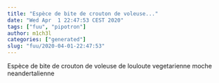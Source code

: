 ```yaml
---
title: "Espèce de bite de crouton de voleuse..."
date: "Wed Apr  1 22:47:53 CEST 2020"
tags: ["fuu", "pipotron"]
author: m1ch3l
categories: ["generated"]
slug: "fuu/2020-04-01-22:47:53"
---
```


Espèce de bite de crouton de voleuse de louloute vegetarienne moche neandertalienne
